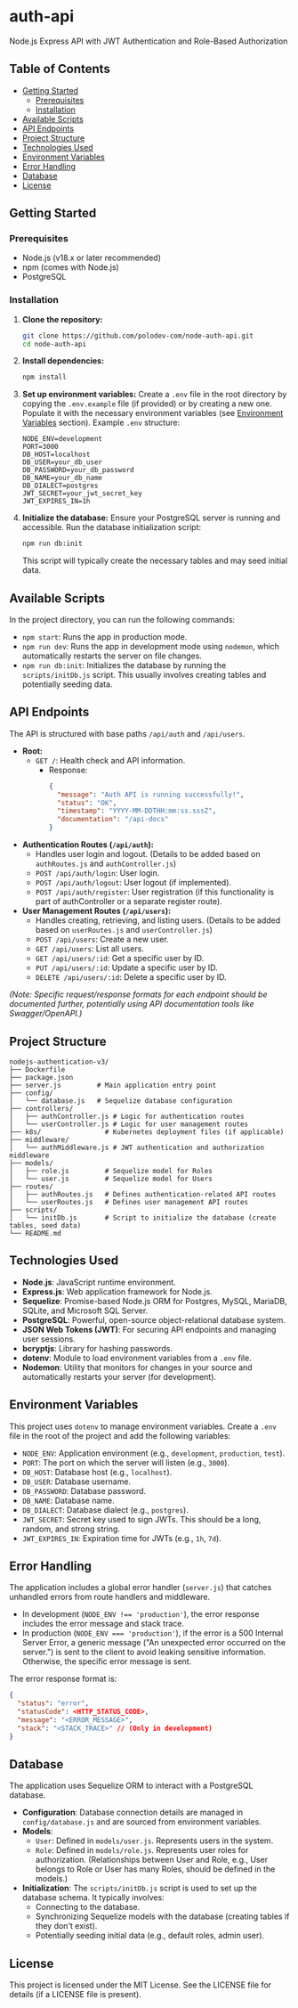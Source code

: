 # auth-api

Node.js Express API with JWT Authentication and Role-Based Authorization

## Table of Contents

- [Getting Started](#getting-started)
  - [Prerequisites](#prerequisites)
  - [Installation](#installation)
- [Available Scripts](#available-scripts)
- [API Endpoints](#api-endpoints)
- [Project Structure](#project-structure)
- [Technologies Used](#technologies-used)
- [Environment Variables](#environment-variables)
- [Error Handling](#error-handling)
- [Database](#database)
- [License](#license)

## Getting Started

### Prerequisites

- Node.js (v18.x or later recommended)
- npm (comes with Node.js)
- PostgreSQL

### Installation

1.  **Clone the repository:**
    ```bash
    git clone https://github.com/polodev-com/node-auth-api.git
    cd node-auth-api
    ```
2.  **Install dependencies:**
    ```bash
    npm install
    ```
3.  **Set up environment variables:**
    Create a `.env` file in the root directory by copying the `.env.example` file (if provided) or by creating a new one.
    Populate it with the necessary environment variables (see [Environment Variables](#environment-variables) section).
    Example `.env` structure:
    ```env
    NODE_ENV=development
    PORT=3000
    DB_HOST=localhost
    DB_USER=your_db_user
    DB_PASSWORD=your_db_password
    DB_NAME=your_db_name
    DB_DIALECT=postgres
    JWT_SECRET=your_jwt_secret_key
    JWT_EXPIRES_IN=1h
    ```
4.  **Initialize the database:**
    Ensure your PostgreSQL server is running and accessible.
    Run the database initialization script:
    ```bash
    npm run db:init
    ```
    This script will typically create the necessary tables and may seed initial data.

## Available Scripts

In the project directory, you can run the following commands:

-   `npm start`: Runs the app in production mode.
-   `npm run dev`: Runs the app in development mode using `nodemon`, which automatically restarts the server on file changes.
-   `npm run db:init`: Initializes the database by running the `scripts/initDb.js` script. This usually involves creating tables and potentially seeding data.

## API Endpoints

The API is structured with base paths `/api/auth` and `/api/users`.

-   **Root:**
    -   `GET /`: Health check and API information.
        -   Response:
            ```json
            {
              "message": "Auth API is running successfully!",
              "status": "OK",
              "timestamp": "YYYY-MM-DDTHH:mm:ss.sssZ",
              "documentation": "/api-docs"
            }
            ```
-   **Authentication Routes (`/api/auth`):**
    -   Handles user login and logout. (Details to be added based on `authRoutes.js` and `authController.js`)
    -   `POST /api/auth/login`: User login.
    -   `POST /api/auth/logout`: User logout (if implemented).
    -   `POST /api/auth/register`: User registration (if this functionality is part of authController or a separate register route).
-   **User Management Routes (`/api/users`):**
    -   Handles creating, retrieving, and listing users. (Details to be added based on `userRoutes.js` and `userController.js`)
    -   `POST /api/users`: Create a new user.
    -   `GET /api/users`: List all users.
    -   `GET /api/users/:id`: Get a specific user by ID.
    -   `PUT /api/users/:id`: Update a specific user by ID.
    -   `DELETE /api/users/:id`: Delete a specific user by ID.

*(Note: Specific request/response formats for each endpoint should be documented further, potentially using API documentation tools like Swagger/OpenAPI.)*

## Project Structure

```
nodejs-authentication-v3/
├── Dockerfile
├── package.json
├── server.js         # Main application entry point
├── config/
│   └── database.js   # Sequelize database configuration
├── controllers/
│   ├── authController.js # Logic for authentication routes
│   └── userController.js # Logic for user management routes
├── k8s/                # Kubernetes deployment files (if applicable)
├── middleware/
│   └── authMiddleware.js # JWT authentication and authorization middleware
├── models/
│   ├── role.js         # Sequelize model for Roles
│   └── user.js         # Sequelize model for Users
├── routes/
│   ├── authRoutes.js   # Defines authentication-related API routes
│   └── userRoutes.js   # Defines user management API routes
├── scripts/
│   └── initDb.js       # Script to initialize the database (create tables, seed data)
└── README.md
```

## Technologies Used

-   **Node.js**: JavaScript runtime environment.
-   **Express.js**: Web application framework for Node.js.
-   **Sequelize**: Promise-based Node.js ORM for Postgres, MySQL, MariaDB, SQLite, and Microsoft SQL Server.
-   **PostgreSQL**: Powerful, open-source object-relational database system.
-   **JSON Web Tokens (JWT)**: For securing API endpoints and managing user sessions.
-   **bcryptjs**: Library for hashing passwords.
-   **dotenv**: Module to load environment variables from a `.env` file.
-   **Nodemon**: Utility that monitors for changes in your source and automatically restarts your server (for development).

## Environment Variables

This project uses `dotenv` to manage environment variables. Create a `.env` file in the root of the project and add the following variables:

-   `NODE_ENV`: Application environment (e.g., `development`, `production`, `test`).
-   `PORT`: The port on which the server will listen (e.g., `3000`).
-   `DB_HOST`: Database host (e.g., `localhost`).
-   `DB_USER`: Database username.
-   `DB_PASSWORD`: Database password.
-   `DB_NAME`: Database name.
-   `DB_DIALECT`: Database dialect (e.g., `postgres`).
-   `JWT_SECRET`: Secret key used to sign JWTs. This should be a long, random, and strong string.
-   `JWT_EXPIRES_IN`: Expiration time for JWTs (e.g., `1h`, `7d`).

## Error Handling

The application includes a global error handler (`server.js`) that catches unhandled errors from route handlers and middleware.
-   In development (`NODE_ENV !== 'production'`), the error response includes the error message and stack trace.
-   In production (`NODE_ENV === 'production'`), if the error is a 500 Internal Server Error, a generic message ("An unexpected error occurred on the server.") is sent to the client to avoid leaking sensitive information. Otherwise, the specific error message is sent.

The error response format is:
```json
{
  "status": "error",
  "statusCode": <HTTP_STATUS_CODE>,
  "message": "<ERROR_MESSAGE>",
  "stack": "<STACK_TRACE>" // (Only in development)
}
```

## Database

The application uses Sequelize ORM to interact with a PostgreSQL database.
-   **Configuration**: Database connection details are managed in `config/database.js` and are sourced from environment variables.
-   **Models**:
    -   `User`: Defined in `models/user.js`. Represents users in the system.
    -   `Role`: Defined in `models/role.js`. Represents user roles for authorization.
    (Relationships between User and Role, e.g., User belongs to Role or User has many Roles, should be defined in the models.)
-   **Initialization**: The `scripts/initDb.js` script is used to set up the database schema. It typically involves:
    -   Connecting to the database.
    -   Synchronizing Sequelize models with the database (creating tables if they don't exist).
    -   Potentially seeding initial data (e.g., default roles, admin user).


## License

This project is licensed under the MIT License. See the LICENSE file for details (if a LICENSE file is present).

